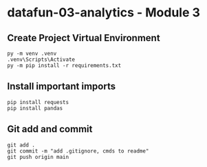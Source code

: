 # datafun-03-analytics - Module 3

## Create Project Virtual Environment

```shell
py -m venv .venv
.venv\Scripts\Activate
py -m pip install -r requirements.txt
```

## Install important imports
```shell
pip install requests
pip install pandas
```

## Git add and commit 

```shell
git add .
git commit -m "add .gitignore, cmds to readme"
git push origin main
```

